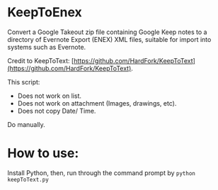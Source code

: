 # KeepToEnex
Convert a Google Takeout zip file containing Google Keep notes to a directory of Evernote Export (ENEX) XML files, suitable for import into systems such as Evernote.

Credit to KeepToText: [https://github.com/HardFork/KeepToText](https://github.com/HardFork/KeepToText).

This script:
- Does not work on list.
- Does not work on attachment (Images, drawings, etc).
- Does not copy Date/ Time.

Do manually.

# How to use:

Install Python, then, run through the command prompt by `python keepToText.py`
